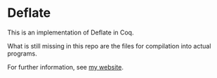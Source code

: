 Deflate
=======

This is an implementation of Deflate in Coq.

What is still missing in this repo are the files for compilation into
actual programs.

For further information, see
[my website](http://www2.tcs.ifi.lmu.de/~senjak/).

